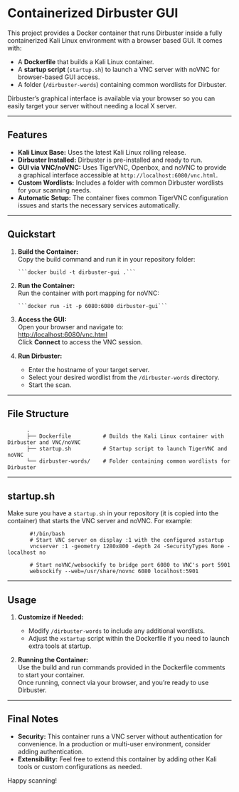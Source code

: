 # Containerized Dirbuster GUI
 
This project provides a Docker container that runs Dirbuster inside a fully containerized Kali Linux environment with a browser based GUI. It comes with:
 
- A **Dockerfile** that builds a Kali Linux container.
- A **startup script** (`startup.sh`) to launch a VNC server with noVNC for browser-based GUI access.
- A folder (`/dirbuster-words`) containing common wordlists for Dirbuster.
 
Dirbuster’s graphical interface is available via your browser so you can easily target your server without needing a local X server.
 
---
 
## Features
 
- **Kali Linux Base:** Uses the latest Kali Linux rolling release.
- **Dirbuster Installed:** Dirbuster is pre-installed and ready to run.
- **GUI via VNC/noVNC:** Uses TigerVNC, Openbox, and noVNC to provide a graphical interface accessible at `http://localhost:6080/vnc.html`.
- **Custom Wordlists:** Includes a folder with common Dirbuster wordlists for your scanning needs.
- **Automatic Setup:** The container fixes common TigerVNC configuration issues and starts the necessary services automatically.
 
---
 
## Quickstart
 
1. **Build the Container:**  
   Copy the build command and run it in your repository folder:
   
       ```docker build -t dirbuster-gui .```
 
2. **Run the Container:**  
   Run the container with port mapping for noVNC:
   
       ```docker run -it -p 6080:6080 dirbuster-gui```
 
3. **Access the GUI:**  
   Open your browser and navigate to:  
   [http://localhost:6080/vnc.html](http://localhost:6080/vnc.html)  
   Click **Connect** to access the VNC session.
 
4. **Run Dirbuster:**  
   - Enter the hostname of your target server.
   - Select your desired wordlist from the `/dirbuster-words` directory.
   - Start the scan.
 
---
 
## File Structure
 ```
       .
       ├── Dockerfile          # Builds the Kali Linux container with Dirbuster and VNC/noVNC
       ├── startup.sh          # Startup script to launch TigerVNC and noVNC
       └── dirbuster-words/    # Folder containing common wordlists for Dirbuster
 ```
---
 
## startup.sh
 
Make sure you have a `startup.sh` in your repository (it is copied into the container) that starts the VNC server and noVNC. For example:
``` 
       #!/bin/bash
       # Start VNC server on display :1 with the configured xstartup
       vncserver :1 -geometry 1280x800 -depth 24 -SecurityTypes None -localhost no
 
       # Start noVNC/websockify to bridge port 6080 to VNC's port 5901
       websockify --web=/usr/share/novnc 6080 localhost:5901
```
---
 
## Usage
 
1. **Customize if Needed:**  
   - Modify `/dirbuster-words` to include any additional wordlists.
   - Adjust the `xstartup` script within the Dockerfile if you need to launch extra tools at startup.
 
2. **Running the Container:**  
   Use the build and run commands provided in the Dockerfile comments to start your container.  
   Once running, connect via your browser, and you’re ready to use Dirbuster.
 
---
 
## Final Notes
 
- **Security:** This container runs a VNC server without authentication for convenience. In a production or multi-user environment, consider adding authentication.
- **Extensibility:** Feel free to extend this container by adding other Kali tools or custom configurations as needed.
 
Happy scanning!
